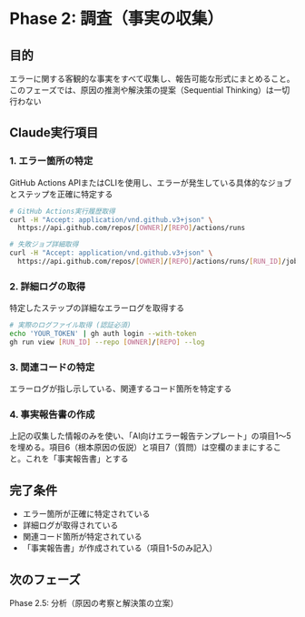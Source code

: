 # Phase 2: 調査（事実の収集）

## 目的
エラーに関する客観的な事実をすべて収集し、報告可能な形式にまとめること。このフェーズでは、原因の推測や解決策の提案（Sequential Thinking）は一切行わない

## Claude実行項目

### 1. エラー箇所の特定
GitHub Actions APIまたはCLIを使用し、エラーが発生している具体的なジョブとステップを正確に特定する

```bash
# GitHub Actions実行履歴取得
curl -H "Accept: application/vnd.github.v3+json" \
  https://api.github.com/repos/[OWNER]/[REPO]/actions/runs

# 失敗ジョブ詳細取得
curl -H "Accept: application/vnd.github.v3+json" \
  https://api.github.com/repos/[OWNER]/[REPO]/actions/runs/[RUN_ID]/jobs
```

### 2. 詳細ログの取得
特定したステップの詳細なエラーログを取得する

```bash
# 実際のログファイル取得 (認証必須)
echo 'YOUR_TOKEN' | gh auth login --with-token
gh run view [RUN_ID] --repo [OWNER]/[REPO] --log
```

### 3. 関連コードの特定
エラーログが指し示している、関連するコード箇所を特定する

### 4. 事実報告書の作成
上記の収集した情報のみを使い、「AI向けエラー報告テンプレート」の項目1〜5を埋める。項目6（根本原因の仮説）と項目7（質問）は空欄のままにすること。これを「事実報告書」とする

## 完了条件
- エラー箇所が正確に特定されている
- 詳細ログが取得されている
- 関連コード箇所が特定されている
- 「事実報告書」が作成されている（項目1-5のみ記入）

## 次のフェーズ
Phase 2.5: 分析（原因の考察と解決策の立案）